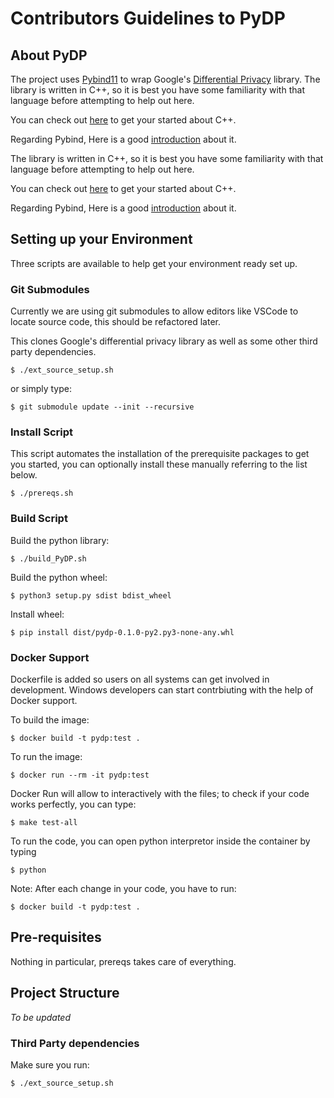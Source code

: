 # Contributors Guidelines to PyDP

## About PyDP

The project uses [Pybind11](http://pybind11.readthedocs.io) to wrap Google's [Differential Privacy](https://github.com/google/differential-privacy) library.
The library is written in C++, so it is best you have some familiarity with that language before attempting to help out here.

You can check out [here](https://www.learncpp.com/) to get your started about C++.

Regarding Pybind, Here is a good [introduction](https://www.youtube.com/watch?v=jQedHfF1Jfw) about it.

The library is written in C++, so it is best you have some familiarity with that language before attempting to help out here.

You can check out [here](https://www.learncpp.com/) to get your started about C++.

Regarding Pybind, Here is a good [introduction](https://www.youtube.com/watch?v=jQedHfF1Jfw) about it.

## Setting up your Environment

Three scripts are available to help get your environment ready set up.

### Git Submodules

Currently we are using git submodules to allow editors like VSCode to locate source code, this should be refactored later.

This clones Google's differential privacy library as well as some other third party dependencies.

```
$ ./ext_source_setup.sh
```

or simply type:

```
$ git submodule update --init --recursive
```

### Install Script

This script automates the installation of the prerequisite packages to get you started, you can optionally install these manually referring to the list below.

```
$ ./prereqs.sh
```

### Build Script

Build the python library:

```
$ ./build_PyDP.sh
```

Build the python wheel:

```
$ python3 setup.py sdist bdist_wheel
```

Install wheel:

```
$ pip install dist/pydp-0.1.0-py2.py3-none-any.whl
```

### Docker Support

Dockerfile is added so users on all systems can get involved in development. Windows developers can start contrbiuting with the help of Docker support.

To build the image:

```
$ docker build -t pydp:test .
```

To run the image:

```
$ docker run --rm -it pydp:test
```

Docker Run will allow to interactively with the files; to check if your code works perfectly, you can type:

```
$ make test-all
```

To run the code, you can open python interpretor inside the container by typing

```
$ python
```

Note: After each change in your code, you have to run:

```
$ docker build -t pydp:test .
```

## Pre-requisites

Nothing in particular, prereqs takes care of everything.

## Project Structure

_To be updated_

### Third Party dependencies

Make sure you run:

```
$ ./ext_source_setup.sh
```
